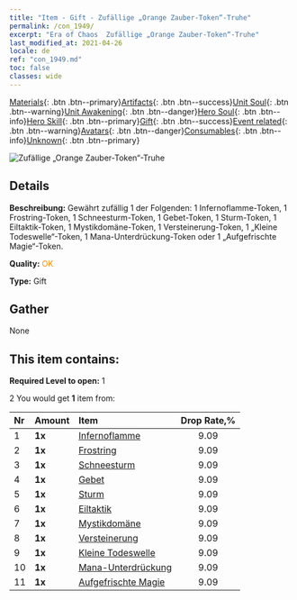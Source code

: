 ```yaml
---
title: "Item - Gift - Zufällige „Orange Zauber-Token“-Truhe"
permalink: /con_1949/
excerpt: "Era of Chaos  Zufällige „Orange Zauber-Token“-Truhe"
last_modified_at: 2021-04-26
locale: de
ref: "con_1949.md"
toc: false
classes: wide
---
```

 [Materials](/ItemsDE/){: .btn .btn--primary}[Artifacts](/ItemsDE/Artifacts/){: .btn .btn--success}[Unit Soul](/ItemsDE/UnitSoul/){: .btn .btn--warning}[Unit Awakening](/ItemsDE/UnitAwakening/){: .btn .btn--danger}[Hero Soul](/ItemsDE/HeroSoul/){: .btn .btn--info}[Hero Skill](/ItemsDE/HeroSkill/){: .btn .btn--primary}[Gift](/ItemsDE/Gift/){: .btn .btn--success}[Event related](/ItemsDE/Events/){: .btn .btn--warning}[Avatars](/ItemsDE/Avatars/){: .btn .btn--danger}[Consumables](/ItemsDE/Consumables/){: .btn .btn--info}[Unknown](/ItemsDE/Unknown/){: .btn .btn--primary}

 ![Zufällige „Orange Zauber-Token“-Truhe](/images/t/i_7012.png)

## Details
 **Beschreibung:** Gewährt zufällig 1 der Folgenden: 1 Infernoflamme-Token, 1 Frostring-Token, 1 Schneesturm-Token, 1 Gebet-Token, 1 Sturm-Token, 1 Eiltaktik-Token, 1 Mystikdomäne-Token, 1 Versteinerung-Token, 1 „Kleine Todeswelle“-Token, 1 Mana-Unterdrückung-Token oder 1 „Aufgefrischte Magie“-Token.

 **Quality:** <span style="color: #FF8C00">OK</span>

 **Type:** Gift

## Gather

  None

## This item contains:

 **Required Level to open:** 1

 2 You would get **1** item  from:

  | Nr | Amount |     Item    | Drop Rate,% |
  |:---|:-------|:------------|:---------:|
  | 1 |  **1x** | [Infernoflamme](/ItemsDE/her_406/) | 9.09 | 
  | 2 |  **1x** | [Frostring](/ItemsDE/her_421/) | 9.09 | 
  | 3 |  **1x** | [Schneesturm](/ItemsDE/her_423/) | 9.09 | 
  | 4 |  **1x** | [Gebet](/ItemsDE/her_432/) | 9.09 | 
  | 5 |  **1x** | [Sturm](/ItemsDE/her_445/) | 9.09 | 
  | 6 |  **1x** | [Eiltaktik](/ItemsDE/her_450/) | 9.09 | 
  | 7 |  **1x** | [Mystikdomäne](/ItemsDE/her_470/) | 9.09 | 
  | 8 |  **1x** | [Versteinerung](/ItemsDE/her_471/) | 9.09 | 
  | 9 |  **1x** | [Kleine Todeswelle](/ItemsDE/her_456/) | 9.09 | 
  | 10 |  **1x** | [Mana-Unterdrückung](/ItemsDE/her_480/) | 9.09 | 
  | 11 |  **1x** | [Aufgefrischte Magie](/ItemsDE/her_482/) | 9.09 | 
